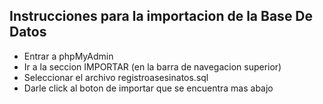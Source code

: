 ## Instrucciones para la importacion de la Base De Datos

- Entrar a phpMyAdmin
- Ir a la seccion IMPORTAR (en la barra de navegacion superior)
- Seleccionar el archivo registroasesinatos.sql
- Darle click al boton de importar que se encuentra mas abajo
## 

